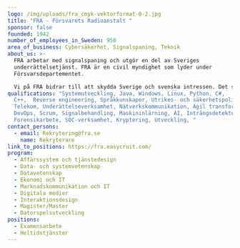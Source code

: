 ```yaml
---
logo: /img/uploads/fra_cmyk-vektorformat-0-2.jpg
title: "FRA - Försvarets Radioanstalt "
sponsor: false
founded: 1942
number_of_employees_in_Sweden: 950
area_of_business: Cybersäkerhet, Signalspaning, Teknik
about_us: >-
  FRA arbetar med signalspaning och utgör en del av Sveriges
  underrättelsetjänst. FRA är en civil myndighet som lyder under
  Försvarsdepartementet. 

  Vi på FRA bidrar till att skydda Sverige och svenska intressen. Det sker genom att vi ger våra uppdragsgivare information om viktiga utländska förhållanden av betydelse för svensk utrikes-, säkerhets- och försvarspolitik. Det sker också genom vårt arbete med att skapa förutsättningar för ett cyberförsvar och att bidra till att skydda samhällsviktiga informationssystem.
qualifications: "Systemutveckling, Java, Windows, Linux, Python, C#,
  C++,  Reverse engineering, Språkkunskaper, Utrikes- och säkerhetspolitik,
  Telekom, Underättelseverksamhet, Nätverkskommunikation, Agil transformation,
  DevOps, Scrum, Signalbehandling, Maskininlärning, AI, Intrångsdetektering,
  Forensikarbete, SOC-verksamhet, Kryptering, Utveckling, "
contact_persons:
  - email: Rekrytering@fra.se
    name: Rekryterare
link_to_positions: https://fra.easycruit.com/
program:
  - Affärssystem och tjänstedesign
  - Data- och systemvetenskap
  - Datavetenskap
  - Ekonomi och IT
  - Marknadskommunikation och IT
  - Digitala medier
  - Interaktionsdesign
  - Magister/Master
  - Datorspelsutveckling
positions:
  - Examensarbete
  - Heltidstjänster
---
```

